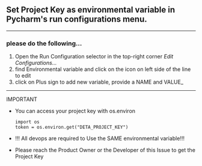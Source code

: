 ## Set Project Key as environmental variable in Pycharm's run configurations menu.
** **
### please do the following...

  1. Open the Run Configuration selector in the top-right corner *Edit Configurations...*
  2. find Environmental variable and click on the icon on left side of the line to edit
  3. click on Plus sign to add new variable, provide a NAME and VALUE_
** **
 IMPORTANT 
 - You can access your project key with os.environ 
      ```PY
   import os 
   token = os.environ.get("DETA_PROJECT_KEY")
 - !!! All devops are required to Use the SAME environmental variable!!!

 - Please reach the Product Owner or the Developer of this Issue to get the Project Key